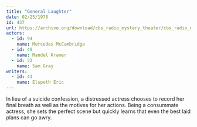```yaml
---
title: "General Laughter"
date: 02/25/1976
id: 437
url: https://archive.org/download/cbs_radio_mystery_theater/cbs_radio_mystery_theater-0401-0450.zip/cbs_radio_mystery_theater-0401-0450%2Fcbsrmt_0437_general_laughter.mp3
actors:  
  - id: 94
    name: Mercedes McCambridge  
  - id: 49
    name: Mandel Kramer  
  - id: 32
    name: Sam Gray
writers:  
  - id: 43
    name: Elspeth Eric
---
```

In lieu of a suicide confession, a distressed actress chooses to record her final breath as well as the motives for her actions. Being a consummate actress, she sets the perfect scene but quickly learns that even the best laid plans can go awry.